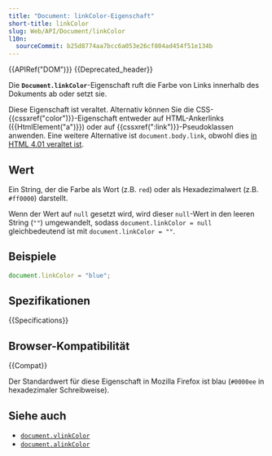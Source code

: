 ```yaml
---
title: "Document: linkColor-Eigenschaft"
short-title: linkColor
slug: Web/API/Document/linkColor
l10n:
  sourceCommit: b25d8774aa7bcc6a053e26cf804ad454f51e134b
---
```


{{APIRef("DOM")}} {{Deprecated_header}}

Die **`Document.linkColor`**-Eigenschaft ruft die Farbe von Links innerhalb des Dokuments ab oder setzt sie.

Diese Eigenschaft ist veraltet. Alternativ können Sie die CSS-{{cssxref("color")}}-Eigenschaft entweder auf HTML-Ankerlinks ({{HtmlElement("a")}}) oder auf {{cssxref(":link")}}-Pseudoklassen anwenden. Eine weitere Alternative ist `document.body.link`, obwohl dies [in HTML 4.01 veraltet ist](https://www.w3.org/TR/html401/struct/global.html#adef-link).

## Wert

Ein String, der die Farbe als Wort (z.B. `red`) oder als Hexadezimalwert (z.B. `#ff0000`) darstellt.

Wenn der Wert auf `null` gesetzt wird, wird dieser `null`-Wert in den leeren String (`""`) umgewandelt, sodass `document.linkColor = null` gleichbedeutend ist mit `document.linkColor = ""`.

## Beispiele

```js
document.linkColor = "blue";
```

## Spezifikationen

{{Specifications}}

## Browser-Kompatibilität

{{Compat}}

Der Standardwert für diese Eigenschaft in Mozilla Firefox ist blau (`#0000ee` in hexadezimaler Schreibweise).

## Siehe auch

- [`document.vlinkColor`](/de/docs/Web/API/Document/vlinkColor)
- [`document.alinkColor`](/de/docs/Web/API/Document/alinkColor)
